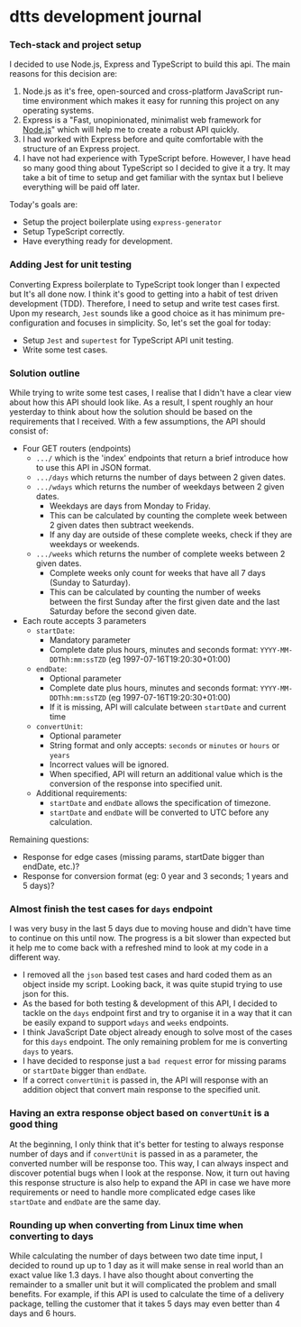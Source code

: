 # dtts development journal

### Tech-stack and project setup

I decided to use Node.js, Express and TypeScript to build this api. The main reasons for this decision are:
1. Node.js as it's free, open-sourced and cross-platform JavaScript run-time environment which makes it easy for running this project on any operating systems.
2. Express is a "Fast, unopinionated, minimalist web framework for [Node.js](https://nodejs.org/en/)" which will help me to create a robust API quickly.
3. I had worked with Express before and quite comfortable with the structure of an Express project.
4. I have not had experience with TypeScript before. However, I have head so many good thing about TypeScript so I decided to give it a try. It may take a bit of time to setup and get familiar with the syntax but I believe everything will be paid off later.

Today's goals are:
* Setup the project boilerplate using `express-generator`
* Setup TypeScript correctly.
* Have everything ready for development.

### Adding Jest for unit testing
Converting Express boilerplate to TypeScript took longer than I expected but It's all done now. I think it's good to getting into a habit of test driven development (TDD). Therefore, I need to setup and write test cases first. Upon my research, `Jest` sounds like a good choice as it has minimum pre-configuration and focuses in simplicity. So, let's set the goal for today:
* Setup `Jest` and `supertest` for TypeScript API unit testing.
* Write some test cases.

### Solution outline
While trying to write some test cases, I realise that I didn't have a clear view about how this API should look like. As a result, I spent roughly an hour yesterday to think about how the solution should be based on the requirements that I received. With a few assumptions, the API should consist of:
* Four GET routers (endpoints)
    * `.../` which is the 'index' endpoints that return a brief introduce how to use this API in JSON format.
    * `.../days` which returns the number of days between 2 given dates.
    * `.../wdays` which returns the number of weekdays between 2 given dates.
        * Weekdays are days from Monday to Friday.
        * This can be calculated by counting the complete week between 2 given dates then subtract weekends.
        * If any day are outside of these complete weeks, check if they are weekdays or weekends.
    * `.../weeks` which returns the number of complete weeks between 2 given dates.
        * Complete weeks only count for weeks that have all 7 days (Sunday to Saturday).
        * This can be calculated by counting the number of weeks between the first Sunday after the first given date and the last Saturday before the second given date.
* Each route accepts 3 parameters
    * `startDate`:
        * Mandatory parameter
        * Complete date plus hours, minutes and seconds format: `YYYY-MM-DDThh:mm:ssTZD` (eg 1997-07-16T19:20:30+01:00)
    * `endDate`: 
        * Optional parameter
        * Complete date plus hours, minutes and seconds format: `YYYY-MM-DDThh:mm:ssTZD` (eg 1997-07-16T19:20:30+01:00)
        * If it is missing, API will calculate between `startDate` and current time
    * `convertUnit`: 
        * Optional parameter
        * String format and only accepts: `seconds` or `minutes` or `hours` or `years`
        * Incorrect values will be ignored.
        * When specified, API will return an additional value which is the conversion of the response into specified unit.
    * Additional requirements:
        * `startDate` and `endDate` allows the specification of timezone.
        * `startDate` and `endDate` will be converted to UTC before any calculation.
 
 Remaining questions:
 * Response for edge cases (missing params, startDate bigger than endDate, etc.)?
 * Response for conversion format (eg: 0 year and 3 seconds; 1 years and 5 days)?

### Almost finish the test cases for `days` endpoint
I was very busy in the last 5 days due to moving house and didn't have time to continue on this until now. The progress is a bit slower than expected but it help me to come back with a refreshed mind to look at my code in a different way.
* I removed all the `json` based test cases and hard coded them as an object inside my script. Looking back, it was quite stupid trying to use json for this.
* As the based for both testing & development of this API, I decided to tackle on the `days` endpoint first and try to organise it in a way that it can be easily expand to support `wdays` and `weeks` endpoints.
* I think JavaScript Date object already enough to solve most of the cases for this `days` endpoint. The only remaining problem for me is converting `days` to years.
* I have decided to response just a `bad request` error for missing params or `startDate` bigger than `endDate`.
* If a correct `convertUnit` is passed in, the API will response with an addition object that convert main response to the specified unit.

### Having an extra response object based on `convertUnit` is a good thing
At the beginning, I only think that it's better for testing to always response number of days and if `convertUnit` is passed in as a parameter, the converted number will be response too. This way, I can always inspect and discover potential bugs when I look at the response. Now, it turn out having this response structure is also help to expand the API in case we have more requirements or need to handle more complicated edge cases like `startDate` and `endDate` are the same day.

### Rounding up when converting from Linux time when converting to days
While calculating the number of days between two date time input, I decided to round up up to 1 day as it will make sense in real world than an exact value like 1.3 days. I have also thought about converting the remainder to a smaller unit but it will complicated the problem and small benefits. For example, if this API is used to calculate the time of a delivery package, telling the customer that it takes 5 days may even better than 4 days and 6 hours.